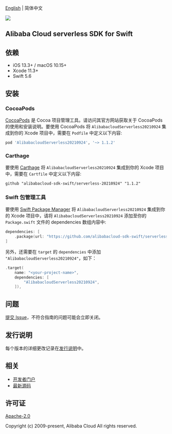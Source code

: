 [English](README.md) | 简体中文

![](https://aliyunsdk-pages.alicdn.com/icons/AlibabaCloud.svg)

## Alibaba Cloud serverless SDK for Swift

## 依赖

- iOS 13.3+ / macOS 10.15+
- Xcode 11.3+
- Swift 5.6

## 安装

### CocoaPods

[CocoaPods](https://cocoapods.org) 是 Cocoa 项目管理工具。请访问其官方网站获取关于 CocoaPods 的使用和安装说明。要使用 CocoaPods 将 `AlibabacloudServerless20210924` 集成到你的 Xcode 项目中，需要在 `Podfile` 中定义以下内容:

```ruby
pod 'AlibabacloudServerless20210924', '~> 1.1.2'
```

### Carthage

要使用 [Carthage](https://github.com/Carthage/Carthage) 将 `AlibabacloudServerless20210924` 集成到你的 Xcode 项目中，需要在 `Cartfile` 中定义以下内容:

```ogdl
github "alibabacloud-sdk-swift/serverless-20210924" "1.1.2"
```

### Swift 包管理工具

要使用 [Swift Package Manager](https://swift.org/package-manager/) 将 `AlibabacloudServerless20210924` 集成到你的 Xcode 项目中，请将 `AlibabacloudServerless20210924` 添加至你的 `Package.swift` 文件的 dependencies 数组内容中:

```swift
dependencies: [
    .package(url: "https://github.com/alibabacloud-sdk-swift/serverless-20210924.git", from: "1.1.2")
]
```

另外，还需要在 `target` 的 `dependencies` 中添加 `"AlibabacloudServerless20210924"`，如下：

```swift
.target(
    name: "<your-project-name>",
    dependencies: [
        "AlibabacloudServerless20210924",
    ]),
```

## 问题

[提交 Issue](https://github.com/alibabacloud-sdk-swift/serverless-20210924/issues/new)，不符合指南的问题可能会立即关闭。

## 发行说明

每个版本的详细更改记录在[发行说明](./ChangeLog.txt)中。

## 相关

* [开发者门户](https://next.api.aliyun.com/home)
* [最新源码](https://github.com/alibabacloud-sdk-swift/serverless-20210924)

## 许可证

[Apache-2.0](http://www.apache.org/licenses/LICENSE-2.0)

Copyright (c) 2009-present, Alibaba Cloud All rights reserved.

